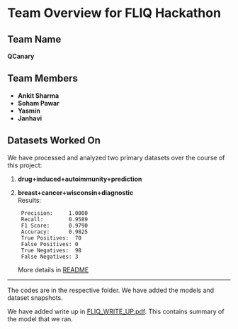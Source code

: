 # Team Overview for FLIQ Hackathon

## Team Name  
**QCanary**

## Team Members  
- **Ankit Sharma**  
- **Soham Pawar**  
- **Yasmin** 
- **Janhavi**  

## Datasets Worked On  
We have processed and analyzed two primary datasets over the course of this project:

1. **drug+induced+autoimmunity+prediction**
   

2. **breast+cancer+wisconsin+diagnostic**  
    Results:

        Precision:     1.0000
        Recall:        0.9589
        F1 Score:      0.9790
        Accuracy:      0.9825
        True Positives:  70
        False Positives: 0
        True Negatives:  98
        False Negatives: 3
   More details in [README](wdbc_classification/README.md)
   
---


The codes are in the respective folder. We have added the models and dataset snapshots.  

We have added write up in [FLIQ_WRITE_UP.pdf](FLIQ_WRITE_UP.pdf). This contains summary of the model that we ran.
